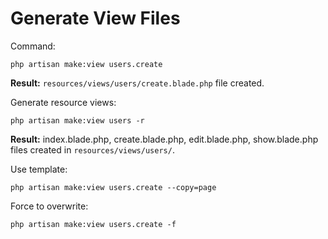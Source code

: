 # Generate View Files

Command:

```
php artisan make:view users.create
```

**Result:** ``resources/views/users/create.blade.php`` file created.

Generate resource views: 

```
php artisan make:view users -r
```
**Result:** index.blade.php, create.blade.php, edit.blade.php, show.blade.php files created in ``resources/views/users/``.

Use template:
```
php artisan make:view users.create --copy=page
```

Force to overwrite:
```
php artisan make:view users.create -f
```


